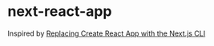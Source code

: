# next-react-app

Inspired by [Replacing Create React App with the Next.js CLI](https://gist.github.com/tannerlinsley/65ac1f0175d79d19762cf06650707830)
